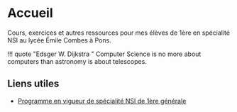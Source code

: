 # Accueil

Cours, exercices et autres ressources pour mes élèves de 1ère en spécialité NSI au lycée Émile Combes à Pons.

!!! quote "Edsger W. Dijkstra "
    Computer Science is no more about computers than astronomy is about telescopes.

## Liens utiles
* [Programme en vigueur de spécialité NSI de 1ère générale](https://eduscol.education.fr/document/30007/download)

<!-- ``` py hl_lines="2 3" linenums="1"
import tensorflow as tf

def coucou(a):
    pass
```

=== "C"

    ``` c
    #include <stdio.h>

    int main(void) {
      printf("Hello world!\n");
      return 0;
    }
    ```

=== "C++"

    ``` c++
    #include <iostream>

    int main(void) {
      std::cout << "Hello world!" << std::endl;
      return 0;
    }
    ```

Et pourquoi pas inline `#!python import tensorflow as tf`. :warning:

$$
\operatorname{ker} f=\{g\in G:f(g)=e_{H}\}{\mbox{.}}
$$ -->
